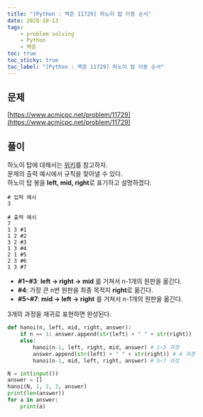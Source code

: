 ```yaml
---
title: "[Python : 백준 11729] 하노이 탑 이동 순서"
date: 2020-10-13
tags:
    - problem solving
    - Python
    - 백준
toc: true
toc_sticky: true
toc_label: "[Python : 백준 11729] 하노이 탑 이동 순서"
---
```

## 문제
[https://www.acmicpc.net/problem/11729](https://www.acmicpc.net/problem/11729)

## 풀이
하노이 탑에 대해서는 [위키](https://ko.wikipedia.org/wiki/%ED%95%98%EB%85%B8%EC%9D%B4%EC%9D%98_%ED%83%91)를 참고하자.  
문제의 출력 예시에서 규칙을 찾아낼 수 있다.  
하노이 탑 봉을 **left, mid, right**로 표기하고 설명하겠다.  

```
# 입력 예시
3

# 출력 예시
7
1 3 #1
1 2 #2
3 2 #3
1 3 #4
2 1 #5
2 3 #6
1 3 #7
```

- **#1~#3**: **left -> right -> mid** 를 거쳐서 n-1개의 원판을 옮긴다.  
- **#4**: 가장 큰 n번 원판을 최종 목적지 **right**로 옮긴다.
- **#5~#7**: **mid -> left -> right** 를 거쳐서 n-1개의 원판을 옮긴다.

3개의 과정을 재귀로 표현하면 완성된다.

```python
def hanoi(n, left, mid, right, answer):
    if n == 1: answer.append(str(left) + " " + str(right))
    else:
        hanoi(n-1, left, right, mid, answer) # 1~3 과정
        answer.append(str(left) + " " + str(right)) # 4 과정
        hanoi(n-1, mid, left, right, answer) # 5~7 과정

N = int(input())
answer = []
hanoi(N, 1, 2, 3, answer)
print(len(answer))
for a in answer:
    print(a)
```